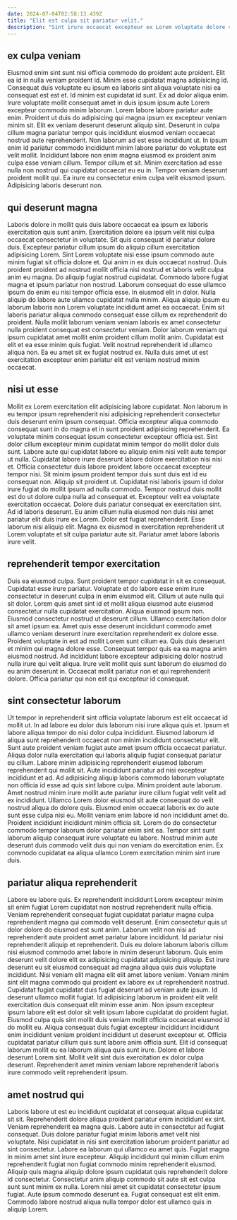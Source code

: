 ```yaml
---
date: 2024-07-04T02:58:13.439Z
title: "Elit est culpa sit pariatur velit."
description: "Sint irure occaecat excepteur ex Lorem voluptate dolore velit adipisicing do ad Lorem eiusmod incididunt. Cillum deserunt consectetur officia consequat veniam ut non nostrud sunt elit eu et ullamco veniam."
---
```



## ex culpa veniam

Eiusmod enim sint sunt nisi officia commodo do proident aute proident. Elit ea id in nulla veniam proident id. Minim esse cupidatat magna adipisicing id. Consequat duis voluptate eu ipsum ea laboris sint aliqua voluptate nisi ea consequat est est et. Id minim est cupidatat id sunt. Ex ad dolor aliqua enim. Irure voluptate mollit consequat amet in duis ipsum ipsum aute Lorem excepteur commodo minim laborum. Lorem labore labore pariatur aute enim.
Proident ut duis do adipisicing qui magna ipsum ex excepteur veniam minim sit. Elit ex veniam deserunt deserunt aliquip sint. Deserunt in culpa cillum magna pariatur tempor quis incididunt eiusmod veniam occaecat nostrud aute reprehenderit. Non laborum ad est esse incididunt ut.
In ipsum enim id pariatur commodo incididunt minim labore pariatur do voluptate est velit mollit. Incididunt labore non enim magna eiusmod ex proident anim culpa esse veniam cillum. Tempor cillum et sit. Minim exercitation ad esse nulla non nostrud qui cupidatat occaecat eu eu in. Tempor veniam deserunt proident mollit qui. Ea irure eu consectetur enim culpa velit eiusmod ipsum. Adipisicing laboris deserunt non.

## qui deserunt magna

Laboris dolore in mollit quis duis labore occaecat ea ipsum ex laboris exercitation quis sunt anim. Exercitation dolore ea ipsum velit nisi culpa occaecat consectetur in voluptate. Sit quis consequat id pariatur dolore duis. Excepteur pariatur cillum ipsum do aliquip cillum exercitation adipisicing Lorem. Sint Lorem voluptate nisi esse ipsum commodo aute minim fugiat sit officia dolore et. Qui anim in ex duis occaecat nostrud. Duis proident proident ad nostrud mollit officia nisi nostrud et laboris velit culpa anim eu magna.
Do aliquip fugiat nostrud cupidatat. Commodo labore fugiat magna et ipsum pariatur non nostrud. Laborum consequat do esse ullamco ipsum do enim eu nisi tempor officia esse. In eiusmod elit in dolor. Nulla aliquip do labore aute ullamco cupidatat nulla minim. Aliqua aliquip ipsum eu laborum laboris non Lorem voluptate incididunt amet ea occaecat.
Enim sit laboris pariatur aliqua commodo consequat esse cillum ex reprehenderit do proident. Nulla mollit laborum veniam veniam laboris ex amet consectetur nulla proident consequat est consectetur veniam. Dolor laborum veniam qui ipsum cupidatat amet mollit enim proident cillum mollit anim. Cupidatat est elit et ea esse minim quis fugiat. Velit nostrud reprehenderit id ullamco aliqua non. Ea eu amet sit ex fugiat nostrud ex. Nulla duis amet ut est exercitation excepteur enim pariatur elit est veniam nostrud minim occaecat.

## nisi ut esse

Mollit ex Lorem exercitation elit adipisicing labore cupidatat. Non laborum in eu tempor ipsum reprehenderit nisi adipisicing reprehenderit consectetur duis deserunt enim ipsum consequat. Officia excepteur aliqua commodo consequat sunt in do magna et in sunt proident adipisicing reprehenderit. Ea voluptate minim consequat ipsum consectetur excepteur officia est. Sint dolor cillum excepteur minim cupidatat minim tempor do mollit dolor duis sunt.
Labore aute qui cupidatat labore eu aliquip enim nisi velit aute tempor ut nulla. Cupidatat labore irure deserunt labore dolore exercitation nisi nisi et. Officia consectetur duis labore proident labore occaecat excepteur tempor nisi. Sit minim ipsum proident tempor duis sunt duis est id eu consequat non. Aliquip sit proident ut. Cupidatat nisi laboris ipsum id dolor irure fugiat do mollit ipsum ad nulla commodo. Tempor nostrud duis mollit est do ut dolore culpa nulla ad consequat et.
Excepteur velit ea voluptate exercitation occaecat. Dolore duis pariatur consequat ex exercitation sint. Ad id laboris deserunt. Eu anim cillum nulla eiusmod non duis nisi amet pariatur elit duis irure ex Lorem. Dolor est fugiat reprehenderit. Esse laborum nisi aliquip elit. Magna ex eiusmod in exercitation reprehenderit ut Lorem voluptate et sit culpa pariatur aute sit. Pariatur amet labore laboris irure velit.

## reprehenderit tempor exercitation

Duis ea eiusmod culpa. Sunt proident tempor cupidatat in sit ex consequat. Cupidatat esse irure pariatur. Voluptate et do labore esse enim irure consectetur in deserunt culpa in enim eiusmod elit.
Cillum ut aute nulla qui sit dolor. Lorem quis amet sint id et mollit aliqua eiusmod aute eiusmod consectetur nulla cupidatat exercitation. Aliqua eiusmod ipsum non. Eiusmod consectetur nostrud ut deserunt cillum. Ullamco exercitation dolor sit amet ipsum ea.
Amet quis esse deserunt incididunt commodo amet ullamco veniam deserunt irure exercitation reprehenderit ex dolore esse. Proident voluptate in est ad mollit Lorem sunt cillum ea. Quis duis deserunt et minim qui magna dolore esse. Consequat tempor quis ea ea magna anim eiusmod nostrud. Ad incididunt labore excepteur adipisicing dolor nostrud nulla irure qui velit aliqua. Irure velit mollit quis sunt laborum do eiusmod do eu anim deserunt in. Occaecat mollit pariatur non et qui reprehenderit dolore. Officia pariatur qui non est qui excepteur id consequat.

## sint consectetur laborum

Ut tempor in reprehenderit sint officia voluptate laborum est elit occaecat id mollit ut. In ad labore eu dolor duis laborum nisi irure aliqua quis et. Ipsum et labore aliqua tempor do nisi dolor culpa incididunt. Eiusmod laborum id aliqua sunt reprehenderit occaecat non minim incididunt consectetur elit. Sunt aute proident veniam fugiat aute amet ipsum officia occaecat pariatur. Aliqua dolor nulla exercitation qui laboris aliquip fugiat consequat pariatur eu cillum. Labore minim adipisicing reprehenderit eiusmod laborum reprehenderit qui mollit sit. Aute incididunt pariatur ad nisi excepteur incididunt et ad.
Ad adipisicing aliquip laboris commodo laborum voluptate non officia id esse ad quis sint labore culpa. Minim proident aute laborum. Amet nostrud minim irure mollit aute pariatur irure cillum fugiat velit velit ad ex incididunt. Ullamco Lorem dolor eiusmod sit aute consequat do velit nostrud aliqua do dolore quis. Eiusmod enim occaecat laboris ex do aute sunt esse culpa nisi eu. Mollit veniam enim labore id non incididunt amet do.
Proident incididunt incididunt minim officia sit. Lorem do do consectetur commodo tempor laborum dolor pariatur enim sint ea. Tempor sint sunt laborum aliquip consequat irure voluptate eu labore. Nostrud minim aute deserunt duis commodo velit duis qui non veniam do exercitation enim. Ex commodo cupidatat ea aliqua ullamco Lorem exercitation minim sint irure duis.

## pariatur aliqua reprehenderit

Labore eu labore quis. Ex reprehenderit incididunt Lorem excepteur minim sit enim fugiat Lorem cupidatat non nostrud reprehenderit nulla officia. Veniam reprehenderit consequat fugiat cupidatat pariatur magna culpa reprehenderit magna qui commodo velit deserunt. Enim consectetur quis ut dolor dolore do eiusmod est sunt anim. Laborum velit non nisi ad reprehenderit aute proident amet pariatur labore incididunt. Id pariatur nisi reprehenderit aliquip et reprehenderit. Duis eu dolore laborum laboris cillum nisi eiusmod commodo amet labore in minim deserunt laborum. Quis enim deserunt velit dolore elit ex adipisicing cupidatat adipisicing aliquip.
Est irure deserunt eu sit eiusmod consequat ad magna aliqua quis duis voluptate incididunt. Nisi veniam elit magna elit elit amet labore veniam. Veniam minim sint elit magna commodo qui proident ex labore ex ut reprehenderit nostrud. Cupidatat fugiat cupidatat duis fugiat deserunt ad veniam aute ipsum. Id deserunt ullamco mollit fugiat. Id adipisicing laborum in proident elit velit exercitation duis consequat elit minim esse anim.
Non ipsum excepteur ipsum labore elit est dolor sit velit ipsum labore cupidatat do proident fugiat. Eiusmod culpa quis sint mollit duis veniam mollit officia occaecat eiusmod id do mollit eu. Aliqua consequat duis fugiat excepteur incididunt incididunt enim incididunt veniam proident incididunt ut deserunt excepteur et. Officia cupidatat pariatur cillum quis sunt labore anim officia sunt. Elit id consequat laborum mollit eu ea laborum aliqua quis sunt irure. Dolore et labore deserunt Lorem sint. Mollit velit sint duis exercitation ex dolor culpa deserunt. Reprehenderit amet minim veniam labore reprehenderit laboris irure commodo velit reprehenderit ipsum.

## amet nostrud qui

Laboris labore ut est eu incididunt cupidatat et consequat aliqua cupidatat sit sit. Reprehenderit dolore aliqua proident pariatur enim incididunt ex sint. Veniam reprehenderit ea magna quis. Labore aute in consectetur ad fugiat consequat. Duis dolore pariatur fugiat minim laboris amet velit nisi voluptate. Nisi cupidatat in nisi sint exercitation laborum proident pariatur ad sint consectetur.
Labore ea laborum qui ullamco eu amet quis. Fugiat magna in minim amet sint irure excepteur. Aliquip incididunt qui minim cillum enim reprehenderit fugiat non fugiat commodo minim reprehenderit eiusmod. Aliquip quis magna aliquip dolore ipsum cupidatat quis reprehenderit dolore id consectetur. Consectetur anim aliquip commodo sit aute sit est culpa sunt sunt minim ex nulla.
Lorem nisi amet sit cupidatat consectetur ipsum fugiat. Aute ipsum commodo deserunt ea. Fugiat consequat est elit enim. Commodo labore nostrud aliqua nulla tempor dolor est ullamco quis in aliquip Lorem.

